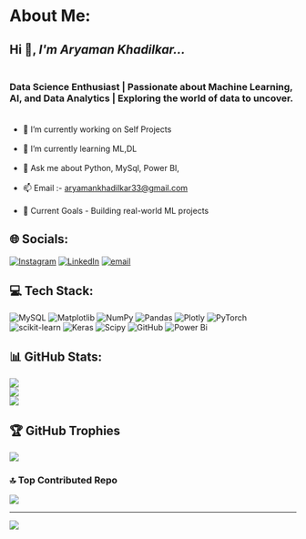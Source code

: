 # About Me:
## Hi 👋, _I'm Aryaman Khadilkar..._
### **<br>Data Science Enthusiast | Passionate about Machine Learning, AI, and Data Analytics | Exploring the world of data to uncover.<br><br>** 

- 🔭 I’m currently working on Self Projects<br><br>
- 🌱 I’m currently learning ML,DL<br><br>
- 💬 Ask me about Python, MySql, Power BI,<br><br>
- 📫 Email :- aryamankhadilkar33@gmail.com<br><br>
- 🚀 Current Goals - Building real-world ML projects


## 🌐 Socials:
[![Instagram](https://img.shields.io/badge/Instagram-%23E4405F.svg?logo=Instagram&logoColor=white)](https://instagram.com/aaryaman.18) [![LinkedIn](https://img.shields.io/badge/LinkedIn-%230077B5.svg?logo=linkedin&logoColor=white)](https://linkedin.com/in/aryaman-khadilkar-6608bb2b7) [![email](https://img.shields.io/badge/Email-D14836?logo=gmail&logoColor=white)](mailto:aryamankhadilkar33@gmail.com) 

## 💻 Tech Stack:
![MySQL](https://img.shields.io/badge/mysql-4479A1.svg?style=flat&logo=mysql&logoColor=white) ![Matplotlib](https://img.shields.io/badge/Matplotlib-%23ffffff.svg?style=flat&logo=Matplotlib&logoColor=black) ![NumPy](https://img.shields.io/badge/numpy-%23013243.svg?style=flat&logo=numpy&logoColor=white) ![Pandas](https://img.shields.io/badge/pandas-%23150458.svg?style=flat&logo=pandas&logoColor=white) ![Plotly](https://img.shields.io/badge/Plotly-%233F4F75.svg?style=flat&logo=plotly&logoColor=white) ![PyTorch](https://img.shields.io/badge/PyTorch-%23EE4C2C.svg?style=flat&logo=PyTorch&logoColor=white) ![scikit-learn](https://img.shields.io/badge/scikit--learn-%23F7931E.svg?style=flat&logo=scikit-learn&logoColor=white) ![Keras](https://img.shields.io/badge/Keras-%23D00000.svg?style=flat&logo=Keras&logoColor=white) ![Scipy](https://img.shields.io/badge/SciPy-%230C55A5.svg?style=flat&logo=scipy&logoColor=%white) ![GitHub](https://img.shields.io/badge/github-%23121011.svg?style=flat&logo=github&logoColor=white) ![Power Bi](https://img.shields.io/badge/power_bi-F2C811?style=flat&logo=powerbi&logoColor=black)
## 📊 GitHub Stats:
![](https://github-readme-stats.vercel.app/api?username=aryaman-dscodes&theme=holi&hide_border=false&include_all_commits=false&count_private=false)<br/>
![](https://nirzak-streak-stats.vercel.app/?user=aryaman-dscodes&theme=holi&hide_border=false)<br/>
![](https://github-readme-stats.vercel.app/api/top-langs/?username=aryaman-dscodes&theme=holi&hide_border=false&include_all_commits=false&count_private=false&layout=compact)

## 🏆 GitHub Trophies
![](https://github-profile-trophy.vercel.app/?username=aryaman-dscodes&theme=radical&no-frame=false&no-bg=false&margin-w=4)

### 🔝 Top Contributed Repo
![](https://github-contributor-stats.vercel.app/api?username=aryaman-dscodes&limit=5&theme=holi&combine_all_yearly_contributions=true)

---
[![](https://visitcount.itsvg.in/api?id=aryaman-dscodes&icon=0&color=0)](https://visitcount.itsvg.in)

<!-- Proudly created with GPRM ( https://gprm.itsvg.in ) -->
